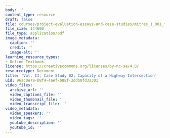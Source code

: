 ```yaml
---
body: ''
content_type: resource
draft: false
file: courses/project-evaluation-essays-and-case-studies/mitres_1_001_f23_vol2_case02.pdf
file_size: 144600
file_type: application/pdf
image_metadata:
  caption: ''
  credit: ''
  image-alt: ''
learning_resource_types:
- Online Textbook
license: https://creativecommons.org/licenses/by-nc-sa/4.0/
resourcetype: Document
title: 'Vol. II, Case Study 02: Capacity of a Highway Intersection'
uid: 96ac0e79-b8f4-4aef-b88f-2ddb0fd3a301
video_files:
  archive_url: ''
  video_captions_file: ''
  video_thumbnail_file: ''
  video_transcript_file: ''
video_metadata:
  video_speakers: ''
  video_tags: ''
  youtube_description: ''
  youtube_id: ''
---
```

